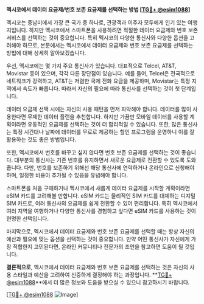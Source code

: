 **멕시코에서 데이터 요금제/번호 보존 요금제를 선택하는 방법 [[TG💪+ @esim1088](https://t.me/s/esim1088)]**

멕시코는 중남미에서 가장 큰 국가 중 하나로, 관광객과 이주자 모두에게 인기 있는 여행지입니다. 하지만 멕시코에서 스마트폰을 사용하려면 적절한 데이터 요금제와 번호 보존 서비스를 선택하는 것이 중요합니다. 특히 멕시코의 다양한 통신사와 다양한 옵션을 고려해야 하므로, 본문에서는 멕시코에서 데이터 요금제와 번호 보존 요금제를 선택하는 방법에 대해 상세히 알아보겠습니다.

우선, 멕시코에는 몇 가지 주요 통신사가 있습니다. 대표적으로 Telcel, AT&T, Movistar 등이 있으며, 각각 다른 장단점이 있습니다. 예를 들어, Telcel은 전국적으로 네트워크가 강력하고, AT&T는 저렴한 국제 전화 요금을 제공하며, Movistar는 특정 지역에서 속도가 빠릅니다. 따라서 자신의 필요에 따라 통신사를 선택하는 것이 첫 단계입니다.

데이터 요금제 선택 시에는 자신의 사용 패턴을 먼저 파악해야 합니다. 데이터를 많이 사용한다면 무제한 데이터 플랜을 추천합니다. 하지만 가끔만 모바일 데이터를 사용할 계획이라면 유동적인 요금제를 선택하는 것이 더 합리적일 수 있습니다. 또한, 많은 통신사는 특정 시간대나 날짜에 데이터를 무료로 제공하는 할인 프로그램을 운영하니 이를 잘 활용하는 것도 좋은 방법입니다.

또한, 멕시코에서 번호를 바꾸고 싶지 않다면 번호 보존 요금제를 선택하는 것이 좋습니다. 대부분의 통신사는 기존 번호를 유지하면서 새로운 요금제로 전환할 수 있도록 도와줍니다. 다만, 번호를 보존하기 위해선 해당 통신사에 연락하거나 온라인으로 신청해야 하며, 일정한 비용이 추가될 수 있음을 유념해야 합니다.

스마트폰을 처음 구매하거나 멕시코에서 새롭게 데이터 요금제를 시작할 계획이라면 eSIM 카드를 고려해볼 만합니다. eSIM 카드는 물리적인 SIM 카드를 대체하는 디지털 SIM 카드로, 여러 통신사의 요금제를 쉽게 전환할 수 있어 편리합니다. 특히 멕시코에서 여러 지역을 여행하거나 다양한 통신사를 경험하고 싶다면 eSIM 카드를 사용하는 것이 현명한 선택입니다.

마지막으로, 멕시코에서 데이터 요금제와 번호 보존 요금제를 선택할 때는 항상 자신의 예산과 필요에 맞는 옵션을 선택하는 것이 중요합니다. 만약 어떤 통신사가 자신에게 가장 적합한지 고민된다면, 온라인 커뮤니티나 전문가의 조언을 참고하면 도움이 될 것입니다.

**결론적으로**, 멕시코에서 데이터 요금제와 번호 보존 요금제를 선택하는 것은 자신의 사용 스타일과 예산을 고려하여 신중하게 결정해야 하는 과정입니다. **[TG💪+ @esim1088](https://t.me/s/esim1088)**에서 더 많은 정보와 도움을 받으실 수 있으니 참고하시기 바랍니다.

[[TG💪+ @esim1088](https://t.me/s/esim1088) ![Image](https://i.postimg.cc/Y0z9fWf4/image.png)]